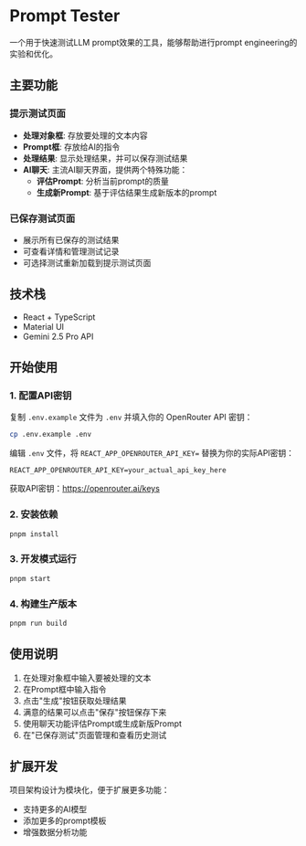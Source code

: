 # Prompt Tester

一个用于快速测试LLM prompt效果的工具，能够帮助进行prompt engineering的实验和优化。

## 主要功能

### 提示测试页面
- **处理对象框**: 存放要处理的文本内容
- **Prompt框**: 存放给AI的指令
- **处理结果**: 显示处理结果，并可以保存测试结果
- **AI聊天**: 主流AI聊天界面，提供两个特殊功能：
  - **评估Prompt**: 分析当前prompt的质量
  - **生成新Prompt**: 基于评估结果生成新版本的prompt

### 已保存测试页面
- 展示所有已保存的测试结果
- 可查看详情和管理测试记录
- 可选择测试重新加载到提示测试页面

## 技术栈

- React + TypeScript
- Material UI
- Gemini 2.5 Pro API

## 开始使用

### 1. 配置API密钥
复制 `.env.example` 文件为 `.env` 并填入你的 OpenRouter API 密钥：
```bash
cp .env.example .env
```

编辑 `.env` 文件，将 `REACT_APP_OPENROUTER_API_KEY=` 替换为你的实际API密钥：
```
REACT_APP_OPENROUTER_API_KEY=your_actual_api_key_here
```

获取API密钥：https://openrouter.ai/keys

### 2. 安装依赖
```bash
pnpm install
```

### 3. 开发模式运行
```bash
pnpm start
```

### 4. 构建生产版本
```bash
pnpm run build
```

## 使用说明

1. 在处理对象框中输入要被处理的文本
2. 在Prompt框中输入指令
3. 点击"生成"按钮获取处理结果
4. 满意的结果可以点击"保存"按钮保存下来
5. 使用聊天功能评估Prompt或生成新版Prompt
6. 在"已保存测试"页面管理和查看历史测试

## 扩展开发

项目架构设计为模块化，便于扩展更多功能：
- 支持更多的AI模型
- 添加更多的prompt模板
- 增强数据分析功能
